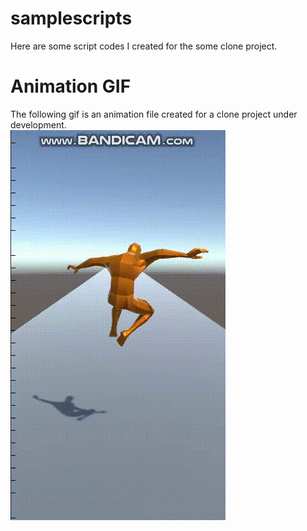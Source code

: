 # samplescripts
Here are some script codes I created for the some clone project.

# Animation GIF
The following gif is an animation file created for a clone project under development.                               
![](https://github.com/ksensazli/samplescripts/blob/main/Animation.gif)
